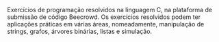 Exercícios de programação resolvidos na linguagem C, na plataforma de submissão de código Beecrowd. Os exercícios resolvidos podem ter aplicações práticas em várias áreas, nomeadamente, manipulação de strings, grafos, árvores binárias, listas e simulação.
